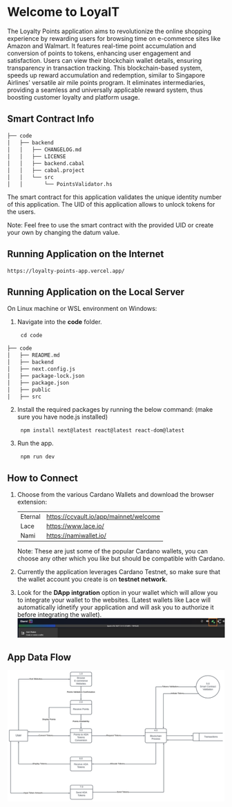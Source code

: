 # Welcome to LoyalT

The Loyalty Points application aims to revolutionize the online shopping experience by rewarding users for browsing time on e-commerce sites like Amazon and Walmart. It features real-time point accumulation and conversion of points to tokens, enhancing user engagement and satisfaction. Users can view their blockchain wallet details, ensuring transparency in transaction tracking. This blockchain-based system, speeds up reward accumulation and redemption, similar to Singapore Airlines' versatile air mile points program. It eliminates intermediaries, providing a seamless and universally applicable reward system, thus boosting customer loyalty and platform usage.

## Smart Contract Info

```
├── code
│   ├── backend
│   │   ├── CHANGELOG.md
│   │   ├── LICENSE
│   │   ├── backend.cabal
│   │   ├── cabal.project
│   │   └── src
│   │       └── PointsValidator.hs
```

The smart contract for this application validates the unique identity number of this application. The UID of this application allows to unlock tokens for the users.

Note: Feel free to use the smart contract with the provided UID or create your own by changing the datum value.

## Running Application on the Internet

    https://loyalty-points-app.vercel.app/


## Running Application on the Local Server

On Linux machine or WSL environment on Windows:
1. Navigate into the **code** folder. 

        cd code

```
├── code
│   ├── README.md
│   ├── backend
│   ├── next.config.js
│   ├── package-lock.json
│   ├── package.json
│   ├── public
│   ├── src
```

2. Install the required packages by running the below command: (make sure you have node.js installed)

        npm install next@latest react@latest react-dom@latest

3. Run the app.

        npm run dev

## How to Connect
1. Choose from the various Cardano Wallets and download the browser extension:

    |         |                                        |
    |---------|----------------------------------------|
    | Eternal | https://ccvault.io/app/mainnet/welcome |
    | Lace    | https://www.lace.io/                   |
    | Nami    | https://namiwallet.io/                 | 

    Note: These are just some of the popular Cardano wallets, you can choose any other which you like but should be compatible with Cardano.

2. Currently the application leverages Cardano Testnet, so make sure that the wallet account you create is on **testnet network**.

3. Look for the **DApp intgration** option in your wallet which will allow you to integrate your wallet to the websites. (Latest wallets like Lace will automatically idnetify your application and will ask you to authorize it before integrating the wallet).
    ![Eternal Wallet DApp Example](image.png)


## App Data Flow

![Data Flow Diagram](dfd.png)